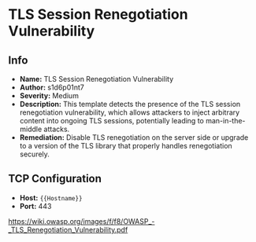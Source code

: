 # TLS Session Renegotiation Vulnerability

## Info

- **Name:** TLS Session Renegotiation Vulnerability
- **Author:** s1d6p01nt7
- **Severity:** Medium
- **Description:** This template detects the presence of the TLS session renegotiation vulnerability, which allows attackers to inject arbitrary content into ongoing TLS sessions, potentially leading to man-in-the-middle attacks.
- **Remediation:** Disable TLS renegotiation on the server side or upgrade to a version of the TLS library that properly handles renegotiation securely.

## TCP Configuration

- **Host:** `{{Hostname}}`
- **Port:** 443

https://wiki.owasp.org/images/f/f8/OWASP_-_TLS_Renegotiation_Vulnerability.pdf
